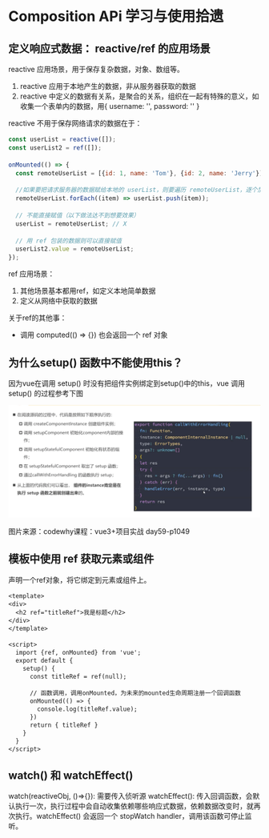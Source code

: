 # Composition APi 学习与使用拾遗

## 定义响应式数据： reactive/ref 的应用场景

reactive 应用场景，用于保存复杂数据，对象、数组等。

1. reactive 应用于本地产生的数据，非从服务器获取的数据
2. reactive 中定义的数据有关系，是聚合的关系，组织在一起有特殊的意义，如收集一个表单内的数据，用{ username: '', password: '' }

reactive 不用于保存网络请求的数据在于：

```js
const userList = reactive([]);
const userList2 = ref([]);

onMounted(() => {
  const remoteUserList = [{id: 1, name: 'Tom'}, {id: 2, name: 'Jerry'}];

  //如果要把请求服务器的数据赋给本地的 userList，则要遍历 remoteUserList，逐个加入
  remoteUserList.forEach((item) => userList.push(item));

  // 不能直接赋值（以下做法达不到想要效果）
  userList = remoteUserList; // X

  // 用 ref 包装的数据则可以直接赋值
  userList2.value = remoteUserList;
});
```

ref 应用场景：
1. 其他场景基本都用ref，如定义本地简单数据
2. 定义从网络中获取的数据

关于ref的其他事：

- 调用 computed(() => {}) 也会返回一个 ref 对象

## 为什么setup() 函数中不能使用this？

因为vue在调用 setup() 时没有把组件实例绑定到setup()中的this，vue 调用setup() 的过程参考下图

![setup-in-source-code](./images/setup-in-source-code.png)

图片来源：codewhy课程：vue3+项目实战 day59-p1049

## 模板中使用 ref 获取元素或组件

声明一个ref对象，将它绑定到元素或组件上。

```vue
<template>
<div>
  <h2 ref="titleRef">我是标题</h2>
</div>
</template>

<script>
  import {ref, onMounted} from 'vue';
  export default {
    setup() {
      const titleRef = ref(null);

      // 函数调用，调用onMounted，为未来的mounted生命周期注册一个回调函数
      onMounted(() => {
        console.log(titleRef.value);
      })
      return { titleRef }
    }
  }
</script>
```

## watch() 和 watchEffect()

watch(reactiveObj, ()=>{}): 需要传入侦听源
watchEffect(): 传入回调函数，会默认执行一次，执行过程中会自动收集依赖哪些响应式数据，依赖数据改变时，就再次执行。watchEffect() 会返回一个 stopWatch handler，调用该函数可停止监听。